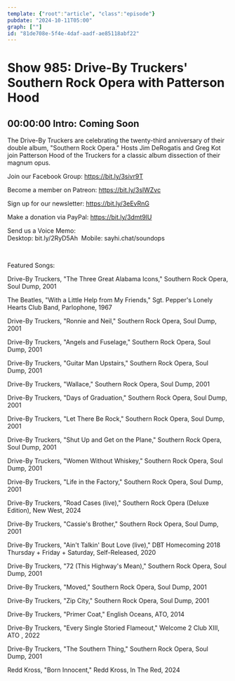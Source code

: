 ```yaml
---
template: {"root":"article", "class":"episode"}
pubdate: "2024-10-11T05:00"
graph: [""]
id: "81de708e-5f4e-4daf-aadf-ae85118abf22"
---
```






# Show 985: Drive-By Truckers' Southern Rock Opera with Patterson Hood



## 00:00:00 Intro: Coming Soon

The Drive-By Truckers are celebrating the twenty-third anniversary of their double album, "Southern Rock Opera." Hosts Jim DeRogatis and Greg Kot join Patterson Hood of the Truckers for a classic album dissection of their magnum opus.

Join our Facebook Group: https://bit.ly/3sivr9T

Become a member on Patreon: https://bit.ly/3slWZvc

Sign up for our newsletter: https://bit.ly/3eEvRnG

Make a donation via PayPal: https://bit.ly/3dmt9lU

Send us a Voice Memo: Desktop: bit.ly/2RyD5Ah  Mobile: sayhi.chat/soundops

 

Featured Songs:

Drive-By Truckers, "The Three Great Alabama Icons," Southern Rock Opera, Soul Dump, 2001

The Beatles, "With a Little Help from My Friends," Sgt. Pepper's Lonely Hearts Club Band, Parlophone, 1967

Drive-By Truckers, "Ronnie and Neil," Southern Rock Opera, Soul Dump, 2001

Drive-By Truckers, "Angels and Fuselage," Southern Rock Opera, Soul Dump, 2001

Drive-By Truckers, "Guitar Man Upstairs," Southern Rock Opera, Soul Dump, 2001

Drive-By Truckers, "Wallace," Southern Rock Opera, Soul Dump, 2001

Drive-By Truckers, "Days of Graduation," Southern Rock Opera, Soul Dump, 2001

Drive-By Truckers, "Let There Be Rock," Southern Rock Opera, Soul Dump, 2001

Drive-By Truckers, "Shut Up and Get on the Plane," Southern Rock Opera, Soul Dump, 2001

Drive-By Truckers, "Women Without Whiskey," Southern Rock Opera, Soul Dump, 2001

Drive-By Truckers, "Life in the Factory," Southern Rock Opera, Soul Dump, 2001

Drive-By Truckers, "Road Cases (live)," Southern Rock Opera (Deluxe Edition), New West, 2024

Drive-By Truckers, "Cassie's Brother," Southern Rock Opera, Soul Dump, 2001

Drive-By Truckers, "Ain't Talkin' Bout Love (live)," DBT Homecoming 2018 Thursday + Friday + Saturday, Self-Released, 2020

Drive-By Truckers, "72 (This Highway's Mean)," Southern Rock Opera, Soul Dump, 2001

Drive-By Truckers, "Moved," Southern Rock Opera, Soul Dump, 2001

Drive-By Truckers, "Zip City," Southern Rock Opera, Soul Dump, 2001

Drive-By Truckers, "Primer Coat," English Oceans, ATO, 2014

Drive-By Truckers, "Every Single Storied Flameout," Welcome 2 Club XIII, ATO , 2022

Drive-By Truckers, "The Southern Thing," Southern Rock Opera, Soul Dump, 2001

Redd Kross, "Born Innocent," Redd Kross, In The Red, 2024